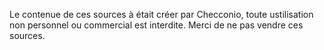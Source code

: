 Le contenue de ces sources à était créer par Checconio, toute ustilisation non personnel ou commercial est interdite. Merci de ne pas vendre ces sources.
